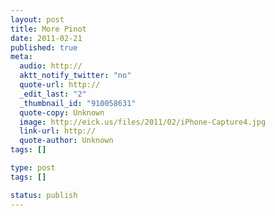 ```yaml
---
layout: post
title: More Pinot
date: 2011-02-21
published: true
meta:
  audio: http://
  aktt_notify_twitter: "no"
  quote-url: http://
  _edit_last: "2"
  _thumbnail_id: "910058631"
  quote-copy: Unknown
  image: http://eick.us/files/2011/02/iPhone-Capture4.jpg
  link-url: http://
  quote-author: Unknown
tags: []

type: post
tags: []

status: publish
---
```


